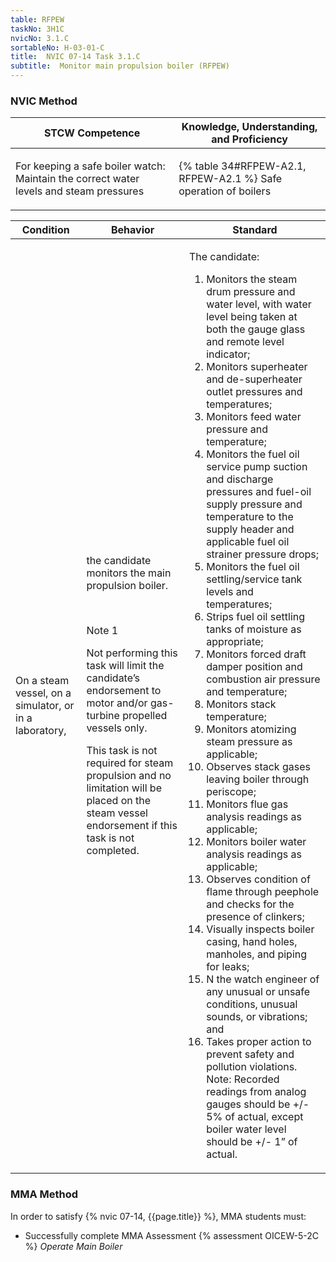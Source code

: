 ```yaml
---
table: RFPEW
taskNo: 3H1C
nvicNo: 3.1.C 
sortableNo: H-03-01-C
title:  NVIC 07-14 Task 3.1.C 
subtitle:  Monitor main propulsion boiler (RFPEW)
---
```






### NVIC Method

<a style="display:none;" onclick="togglevisibility('nvic_methods')" >Show NVIC method.</a>

<div id='nvic_methods' class='show'>

<table>
<thead>
<tr>
<th class='forty'> STCW Competence </th>
<th class='sixty'> Knowledge, Understanding, and Proficiency </th>
</tr>
</thead>

<tbody>
<tr><td markdown='1'>

For keeping a safe boiler watch: Maintain the correct water levels and steam pressures

</td><td markdown='1'>

{% table 34#RFPEW-A2.1, RFPEW-A2.1 %} Safe operation of boilers

</td></tr>


</tbody>
</table>


<table>
<thead>
<tr><th class='twenty'>  Condition </th><th class='twenty'> Behavior </th><th  class='sixty'>Standard </th></tr>
</thead>
<tbody >



<tr><td markdown='1'>

On a steam vessel, on a simulator, or in a laboratory,

</td><td markdown='1'>

the candidate monitors the main propulsion boiler.

<br>

<div class="tooltip" markdown='1'>

Note 1

Not performing this task will limit the candidate’s endorsement to motor and/or gas-turbine propelled vessels only.

This task is not required for steam propulsion and no limitation will be placed on the steam vessel endorsement if this task is not completed.

</div>


</td><td markdown='1'>

The candidate:

1. Monitors the steam drum pressure and water level, with water level being taken at both the gauge glass and remote level indicator;
2. Monitors superheater and de-superheater outlet pressures and temperatures;
3. Monitors feed water pressure and temperature;
4. Monitors the fuel oil service pump suction and discharge pressures and fuel-oil supply pressure and temperature to the supply header and applicable fuel oil strainer pressure drops;
5. Monitors the fuel oil settling/service tank levels and temperatures;
6. Strips fuel oil settling tanks of moisture as appropriate;
7. Monitors forced draft damper position and combustion air pressure and temperature;
8. Monitors stack temperature;
9. Monitors atomizing steam pressure as applicable;
10. Observes stack gases leaving boiler through periscope;
11. Monitors flue gas analysis readings as applicable;
12. Monitors boiler water analysis readings as applicable;
13. Observes condition of flame through peephole and checks for the presence of clinkers;
14. Visually inspects boiler casing, hand holes, manholes, and piping for leaks;
15. N the watch engineer of any unusual or unsafe conditions, unusual sounds, or vibrations; and
16. Takes proper action to prevent safety and pollution violations. Note: Recorded readings from analog gauges should be +/- 5% of actual, except boiler water level should be +/- 1” of actual.

</td></tr>
</tbody>
</table>
</div>


### MMA Method

In order to satisfy  {% nvic 07-14, {{page.title}}  %}, MMA students must:

* Successfully complete MMA Assessment {% assessment OICEW-5-2C %} *Operate Main Boiler*